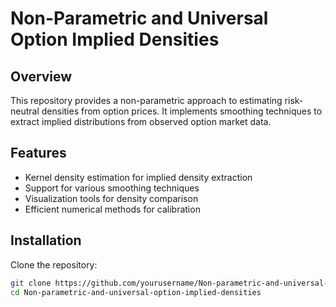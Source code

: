 # Non-Parametric and Universal Option Implied Densities

## Overview
This repository provides a non-parametric approach to estimating risk-neutral densities from option prices. It implements smoothing techniques to extract implied distributions from observed option market data.

## Features
- Kernel density estimation for implied density extraction
- Support for various smoothing techniques
- Visualization tools for density comparison
- Efficient numerical methods for calibration

## Installation
Clone the repository:
```bash
git clone https://github.com/yourusername/Non-parametric-and-universal-option-implied-densities.git
cd Non-parametric-and-universal-option-implied-densities
